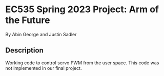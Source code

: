 # EC535 Spring 2023 Project: Arm of the Future
By Abin George and Justin Sadler

## Description
Working code to control servo PWM from the user space. This code was not implemented in our final project.